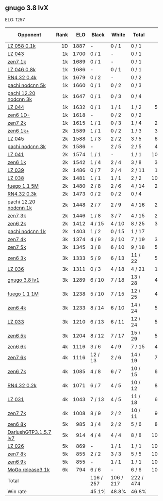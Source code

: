## gnugo 3.8 lvX ##

ELO: 1257

Opponent | Rank | ELO | Black | White | Total | Win rate
---------|-----:|----:|-------|-------|-------|-------:
[LZ 058 0.1k](LZ%20058%200.1k.md) | 1D | 1887 | - | 0 / 1 | 0 / 1 | 0.0%
[LZ 043](LZ%20043.md) | 1k | 1700 | 0 / 1 | - | 0 / 1 | 0.0%
[zen7 1k](zen7%201k.md) | 1k | 1689 | 0 / 1 | - | 0 / 1 | 0.0%
[LZ 046 0.8k](LZ%20046%200.8k.md) | 1k | 1686 | - | 0 / 1 | 0 / 1 | 0.0%
[RN4.32 0.4k](RN4.32%200.4k.md) | 1k | 1679 | 0 / 2 | - | 0 / 2 | 0.0%
[pachi nodcnn 5k](pachi%20nodcnn%205k.md) | 1k | 1660 | 0 / 1 | 0 / 2 | 0 / 3 | 0.0%
[pachi 12.20 nodcnn 3k](pachi%2012.20%20nodcnn%203k.md) | 1k | 1647 | 0 / 1 | 0 / 3 | 0 / 4 | 0.0%
[LZ 044](LZ%20044.md) | 1k | 1632 | 0 / 1 | 1 / 1 | 1 / 2 | 50.0%
[zen6 1D-](zen6%201D-.md) | 1k | 1618 | - | 0 / 2 | 0 / 2 | 0.0%
[zen7 2k](zen7%202k.md) | 1k | 1615 | 1 / 1 | 0 / 3 | 1 / 4 | 25.0%
[zen6 1k+](zen6%201k+.md) | 2k | 1589 | 1 / 1 | 0 / 2 | 1 / 3 | 33.3%
[LZ 045](LZ%20045.md) | 2k | 1588 | 1 / 3 | 2 / 2 | 3 / 5 | 60.0%
[pachi nodcnn 3k](pachi%20nodcnn%203k.md) | 2k | 1586 | - | 2 / 5 | 2 / 5 | 40.0%
[LZ 041](LZ%20041.md) | 2k | 1574 | 1 / 1 | - | 1 / 1 | 100.0%
[zen6 1k](zen6%201k.md) | 2k | 1542 | 1 / 4 | 2 / 4 | 3 / 8 | 37.5%
[LZ 039](LZ%20039.md) | 2k | 1486 | 0 / 7 | 2 / 4 | 2 / 11 | 18.2%
[LZ 038](LZ%20038.md) | 2k | 1481 | 1 / 1 | 1 / 1 | 2 / 2 | 100.0%
[fuego 1.1 5M](fuego%201.1%205M.md) | 2k | 1480 | 2 / 8 | 2 / 6 | 4 / 14 | 28.6%
[RN4.32 0.3k](RN4.32%200.3k.md) | 2k | 1473 | 0 / 2 | 0 / 2 | 0 / 4 | 0.0%
[pachi 12.20 nodcnn 1k](pachi%2012.20%20nodcnn%201k.md) | 2k | 1448 | 2 / 7 | 2 / 9 | 4 / 16 | 25.0%
[zen7 3k](zen7%203k.md) | 2k | 1446 | 1 / 8 | 3 / 7 | 4 / 15 | 26.7%
[zen6 2k](zen6%202k.md) | 2k | 1412 | 4 / 15 | 4 / 10 | 8 / 25 | 32.0%
[pachi nodcnn 1k](pachi%20nodcnn%201k.md) | 2k | 1403 | 1 / 2 | 0 / 15 | 1 / 17 | 5.9%
[zen7 4k](zen7%204k.md) | 3k | 1374 | 4 / 9 | 3 / 10 | 7 / 19 | 36.8%
[zen7 5k](zen7%205k.md) | 3k | 1345 | 3 / 8 | 6 / 10 | 9 / 18 | 50.0%
[zen6 3k](zen6%203k.md) | 3k | 1333 | 5 / 9 | 6 / 13 | 11 / 22 | 50.0%
[LZ 036](LZ%20036.md) | 3k | 1311 | 0 / 3 | 4 / 18 | 4 / 21 | 19.0%
[gnugo 3.8 lv1](gnugo%203.8%20lv1.md) | 3k | 1289 | 6 / 10 | 7 / 18 | 13 / 28 | 46.4%
[fuego 1.1 1M](fuego%201.1%201M.md) | 3k | 1238 | 5 / 10 | 7 / 15 | 12 / 25 | 48.0%
[zen6 4k](zen6%204k.md) | 3k | 1233 | 8 / 14 | 6 / 10 | 14 / 24 | 58.3%
[LZ 033](LZ%20033.md) | 3k | 1210 | 6 / 13 | 6 / 11 | 12 / 24 | 50.0%
[zen6 5k](zen6%205k.md) | 3k | 1204 | 8 / 12 | 7 / 17 | 15 / 29 | 51.7%
[zen6 6k](zen6%206k.md) | 4k | 1116 | 3 / 6 | 4 / 9 | 7 / 15 | 46.7%
[zen7 6k](zen7%206k.md) | 4k | 1116 | 12 / 13 | 2 / 6 | 14 / 19 | 73.7%
[zen6 7k](zen6%207k.md) | 4k | 1085 | 4 / 8 | 6 / 7 | 10 / 15 | 66.7%
[RN4.32 0.2k](RN4.32%200.2k.md) | 4k | 1071 | 6 / 7 | 4 / 5 | 10 / 12 | 83.3%
[LZ 031](LZ%20031.md) | 4k | 1043 | 7 / 13 | 4 / 5 | 11 / 18 | 61.1%
[zen7 7k](zen7%207k.md) | 4k | 1008 | 8 / 9 | 2 / 2 | 10 / 11 | 90.9%
[zen6 8k](zen6%208k.md) | 5k | 985 | 3 / 4 | 2 / 2 | 5 / 6 | 83.3%
[DariushGTP3.1.5.7 lv7](DariushGTP3.1.5.7%20lv7.md) | 5k | 914 | 4 / 4 | 4 / 4 | 8 / 8 | 100.0%
[LZ 026](LZ%20026.md) | 5k | 869 | - | 1 / 1 | 1 / 1 | 100.0%
[zen7 8k](zen7%208k.md) | 5k | 855 | 2 / 2 | 3 / 3 | 5 / 5 | 100.0%
[zen6 9k](zen6%209k.md) | 5k | 855 | - | 1 / 1 | 1 / 1 | 100.0%
[MoGo release3 1k](MoGo%20release3%201k.md) | 6k | 794 | 6 / 6 | - | 6 / 6 | 100.0%
Total | | | 116 / 257 | 106 / 217 | 222 / 474 | 
Win rate| | | 45.1% | 48.8% | 46.8% | 
